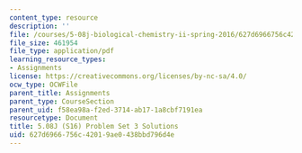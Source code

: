 ```yaml
---
content_type: resource
description: ''
file: /courses/5-08j-biological-chemistry-ii-spring-2016/627d6966756c42019ae0438bbd796d4e_MIT5_08jS16ps3_soln.pdf
file_size: 461954
file_type: application/pdf
learning_resource_types:
- Assignments
license: https://creativecommons.org/licenses/by-nc-sa/4.0/
ocw_type: OCWFile
parent_title: Assignments
parent_type: CourseSection
parent_uid: f58ea98a-f2ed-3714-ab17-1a8cbf7191ea
resourcetype: Document
title: 5.08J (S16) Problem Set 3 Solutions
uid: 627d6966-756c-4201-9ae0-438bbd796d4e
---
```

